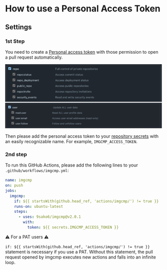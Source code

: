 # How to use a Personal Access Token

## Settings

### 1st Step

You need to create a
[Personal access token](https://docs.github.com/en/authentication/keeping-your-account-and-data-secure/creating-a-personal-access-token)
with those permission to open a pull request automatically.

<img alt="required repo permissions" src="../figs/required_repo_permissions.png">
<img alt="required user permissions" src="../figs/required_user_permissions.png">

Then please add the personal access token to your
[repository secrets](https://docs.github.com/en/actions/security-guides/encrypted-secrets#creating-encrypted-secrets-for-a-repository)
with an easily recognizable name. For example, `IMGCMP_ACCESS_TOKEN`.

### 2nd step

To run this GitHub Actions, please add the following lines to your
`.github/workflows/imgcmp.yml`:

```yml
name: imgcmp
on: push
jobs:
  imgcmp:
    if: ${{ startsWith(github.head_ref, 'actions/imgcmp/') != true }}
    runs-on: ubuntu-latest
    steps:
      - uses: 9sako6/imgcmp@v2.0.1
        with:
          token: ${{ secrets.IMGCMP_ACCESS_TOKEN }}
```

:warning: For a PAT users :warning:

`if: ${{ startsWith(github.head_ref, 'actions/imgcmp/') != true }}` statement is necessary if you use a PAT. Without this statement, the pull request opened by imgcmp executes new actions and falls into an infinite loop.
